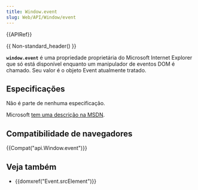 ```yaml
---
title: Window.event
slug: Web/API/Window/event
---
```

{{APIRef}}

{{ Non-standard_header() }}

**`window.event`** é uma propriedade proprietária do Microsoft Internet Explorer que só está disponível enquanto um manipulador de eventos DOM é chamado. Seu valor é o objeto Event atualmente tratado.

## Especificações

Não é parte de nenhuma especificação.

Microsoft [tem uma descrição na MSDN](<https://msdn.microsoft.com/en-us/library/ms535863(v=vs.85).aspx>).

## Compatibilidade de navegadores

{{Compat("api.Window.event")}}

## Veja também

- {{domxref("Event.srcElement")}}
